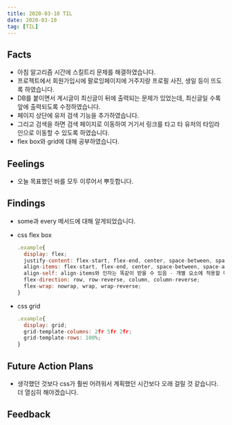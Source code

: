 ```yaml
---
title: 2020-03-10 TIL
date: 2020-03-10
tag: [TIL]
---
```


## Facts

- 아침 알고리즘 시간에 스킬트리 문제를 해결하였습니다.
- 프로젝트에서 회원가입시에 팔로잉페이지에 거주지랑 프로필 사진, 생일 등이 뜨도록 하였습니다.
- DB를 붙이면서 게시글이 최신글이 뒤에 출력되는 문제가 있었는데, 최신글일 수록 앞에 출력되도록 수정하였습니다.
- 페이지 상단에 유저 검색 기능을 추가하였습니다.
- 그리고 검색을 하면 검색 페이지로 이동하여 거기서 링크를 타고 타 유저의 타임라인으로 이동할 수 있도록 하였습니다.
- flex box와 grid에 대해 공부하였습니다.

## Feelings

- 오늘 목표했던 바를 모두 이루어서 뿌듯합니다.

## Findings

- some과 every 메서드에 대해 알게되었습니다.
- css flex box

  ```javascript
  .example{
    display: flex;
    justify-content: flex-start, flex-end, center, space-between, space-around;
    align-items: flex-start, flex-end, center, space-between, space-around;
    align-self: align-items와 인자는 똑같이 받을 수 있음 - 개별 요소에 적용할 때 사용;
    flex-direction: row, row-reverse, column, column-reverse;
    flex-wrap: nowrap, wrap, wrap-reverse;
  }
  ```

- css grid
  
  ```javascript
  .example{
    display: grid;
    grid-template-columns: 2fr 5fr 2fr;
    grid-template-rows: 100%;
  }
  ```

## Future Action Plans

- 생각했던 것보다 css가 훨씬 어려워서 계획했던 시간보다 오래 걸릴 것 같습니다. 더 열심히 해야겠습니다.

## Feedback
